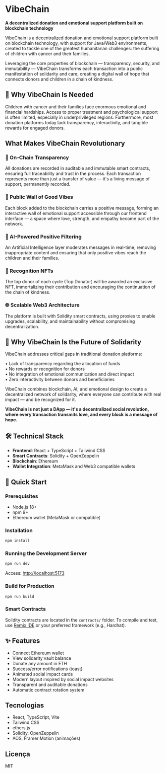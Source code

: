 # VibeChain

**A decentralized donation and emotional support platform built on blockchain technology**

VibeChain is a decentralized donation and emotional support platform built on blockchain technology, with support for Java/Web3 environments, created to tackle one of the greatest humanitarian challenges: the suffering of children with cancer and their families.

Leveraging the core properties of blockchain — transparency, security, and immutability — VibeChain transforms each transaction into a public manifestation of solidarity and care, creating a digital wall of hope that connects donors and children in a chain of kindness.

## 🌱 Why VibeChain Is Needed

Children with cancer and their families face enormous emotional and financial hardships. Access to proper treatment and psychological support is often limited, especially in underprivileged regions. Furthermore, most donation platforms today lack transparency, interactivity, and tangible rewards for engaged donors.

## What Makes VibeChain Revolutionary

### 🔗 On-Chain Transparency

All donations are recorded in auditable and immutable smart contracts, ensuring full traceability and trust in the process. Each transaction represents more than just a transfer of value — it's a living message of support, permanently recorded.

### 🧱 Public Wall of Good Vibes

Each block added to the blockchain carries a positive message, forming an interactive wall of emotional support accessible through our frontend interface — a space where love, strength, and empathy become part of the network.

### 🧠 AI-Powered Positive Filtering

An Artificial Intelligence layer moderates messages in real-time, removing inappropriate content and ensuring that only positive vibes reach the children and their families.

### 🏅 Recognition NFTs

The top donor of each cycle (Top Donator) will be awarded an exclusive NFT, immortalizing their contribution and encouraging the continuation of the chain of kindness.

### 🌐 Scalable Web3 Architecture

The platform is built with Solidity smart contracts, using proxies to enable upgrades, scalability, and maintainability without compromising decentralization.

## 🚀 Why VibeChain Is the Future of Solidarity

VibeChain addresses critical gaps in traditional donation platforms:

• Lack of transparency regarding the allocation of funds  
• No rewards or recognition for donors  
• No integration of emotional communication and direct impact  
• Zero interactivity between donors and beneficiaries  

VibeChain combines blockchain, AI, and emotional design to create a decentralized network of solidarity, where everyone can contribute with real impact — and be recognized for it. 

**VibeChain is not just a DApp — it's a decentralized social revolution, where every transaction transmits love, and every block is a message of hope.**

## 🛠️ Technical Stack

- **Frontend**: React + TypeScript + Tailwind CSS
- **Smart Contracts**: Solidity + OpenZeppelin
- **Blockchain**: Ethereum
- **Wallet Integration**: MetaMask and Web3 compatible wallets

## 🚀 Quick Start

### Prerequisites
- Node.js 18+
- npm 9+
- Ethereum wallet (MetaMask or compatible)

### Installation

```bash
npm install
```

### Running the Development Server

```bash
npm run dev
```
Access: [http://localhost:5173](http://localhost:5173)

### Build for Production

```bash
npm run build
```

### Smart Contracts
Solidity contracts are located in the `contracts/` folder. To compile and test, use [Remix IDE](https://remix.ethereum.org/) or your preferred framework (e.g., Hardhat).

## ✨ Features

- Connect Ethereum wallet
- View solidarity vault balance
- Donate any amount in ETH
- Success/error notifications (toast)
- Animated social impact cards
- Modern layout inspired by social impact websites
- Transparent and auditable donations
- Automatic contract rotation system

## Tecnologias
- React, TypeScript, Vite
- Tailwind CSS
- ethers.js
- Solidity, OpenZeppelin
- AOS, Framer Motion (animações)

## Licença
MIT

